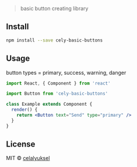 > basic button creating library

## Install

```bash
npm install --save cely-basic-buttons
```

## Usage

button types = primary, success, warning, danger

```jsx
import React, { Component } from 'react'

import Button from 'cely-basic-buttons'

class Example extends Component {
  render() {
    return <Button text="Send" type="primary" />
  }
}
```

## License

MIT © [celalyuksel](https://github.com/celalyuksel)
